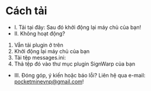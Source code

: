 # Cách tải
+ I. Tải tại đây:
Sau đó khởi động lại máy chủ của bạn!
+ II. Không hoạt động?
1. Vẫn tải plugin ở trên
2. Khởi động lại máy chủ của bạn
3. Tải tệp messages.ini:
4. Thả tệp đó vào thư mục plugin SignWarp của bạn
+ III.
Đóng góp, ý kiến hoặc báo lỗi? Liên hệ qua e-mail: pocketminevnp@gmail.com!
